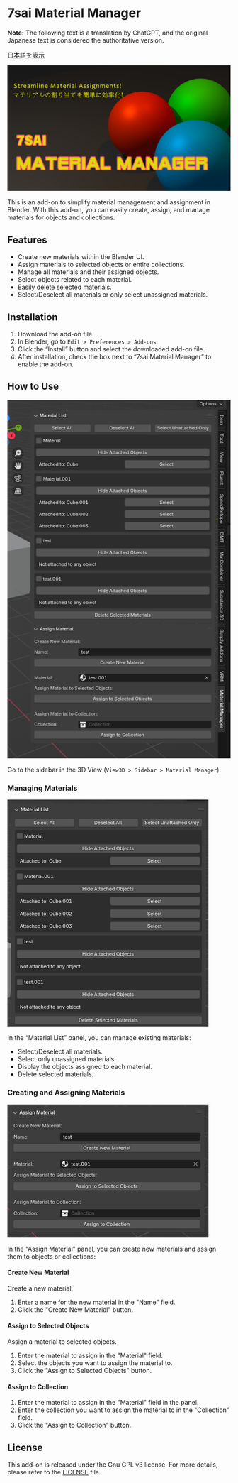 # 7sai Material Manager

**Note:** The following text is a translation by ChatGPT, and the original Japanese text is considered the authoritative version.

[日本語を表示](README_jp.md)

![Thumbnail](img/thumbnail_16_9.png)

This is an add-on to simplify material management and assignment in Blender. With this add-on, you can easily create, assign, and manage materials for objects and collections.

## Features
- Create new materials within the Blender UI.
- Assign materials to selected objects or entire collections.
- Manage all materials and their assigned objects.
- Select objects related to each material.
- Easily delete selected materials.
- Select/Deselect all materials or only select unassigned materials.

## Installation
1. Download the add-on file.
2. In Blender, go to `Edit > Preferences > Add-ons`.
3. Click the “Install” button and select the downloaded add-on file.
4. After installation, check the box next to “7sai Material Manager” to enable the add-on.

## How to Use

![Material Manager](img/TheBigPicture.png)

Go to the sidebar in the 3D View (`View3D > Sidebar > Material Manager`).

### Managing Materials
![Material List](img/materiallist.png)

In the “Material List” panel, you can manage existing materials:
   - Select/Deselect all materials.
   - Select only unassigned materials.
   - Display the objects assigned to each material.
   - Delete selected materials.

### Creating and Assigning Materials
![Assign Material](img/assign_material.png)

In the “Assign Material” panel, you can create new materials and assign them to objects or collections:

#### Create New Material
Create a new material.
1. Enter a name for the new material in the "Name" field.
2. Click the "Create New Material" button.

#### Assign to Selected Objects
Assign a material to selected objects.
1. Enter the material to assign in the "Material" field.
2. Select the objects you want to assign the material to.
3. Click the "Assign to Selected Objects" button.

#### Assign to Collection
1. Enter the material to assign in the "Material" field in the panel.
2. Enter the collection you want to assign the material to in the "Collection" field.
3. Click the "Assign to Collection" button.

## License
This add-on is released under the Gnu GPL v3 license. For more details, please refer to the [LICENSE](LICENSE) file.

